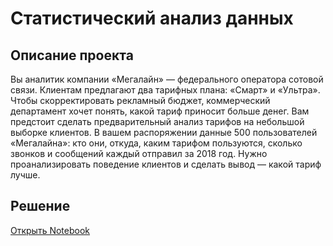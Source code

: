 # Статистический анализ данных
## Описание проекта

Вы аналитик компании «Мегалайн» — федерального оператора сотовой
связи. Клиентам предлагают два тарифных плана: «Смарт» и «Ультра». Чтобы
скорректировать рекламный бюджет, коммерческий департамент хочет
понять, какой тариф приносит больше денег.
Вам предстоит сделать предварительный анализ тарифов на небольшой
выборке клиентов. В вашем распоряжении данные 500 пользователей
«Мегалайна»: кто они, откуда, каким тарифом пользуются, сколько звонков и
сообщений каждый отправил за 2018 год. Нужно проанализировать
поведение клиентов и сделать вывод — какой тариф лучше.

## Решение
[Открыть Notebook](./solution.ipynb)
